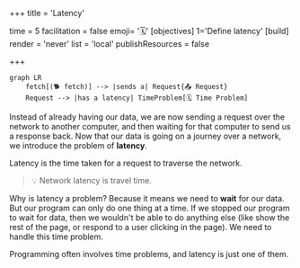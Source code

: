 +++
title = 'Latency'

time = 5
facilitation = false
emoji= '🗓️'
[objectives]
  1='Define latency'
[build]
  render = 'never'
  list = 'local'
  publishResources = false

+++

```mermaid
graph LR
    fetch[(🐕 fetch)] --> |sends a| Request{📤 Request}
    Request --> |has a latency| TimeProblem[🗓️ Time Problem]
```

Instead of already having our data, we are now sending a request over the network to another computer, and then waiting for that computer to send us a response back. Now that our data is going on a journey over a network, we introduce the problem of **latency**.

Latency is the time taken for a request to traverse the network.

> 💡 Network latency is travel time.

Why is latency a problem? Because it means we need to **wait** for our data. But our program can only do one thing at a time. If we stopped our program to wait for data, then we wouldn't be able to do anything else (like show the rest of the page, or respond to a user clicking in the page). We need to handle this time problem.

Programming often involves time problems, and latency is just one of them.
